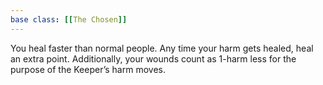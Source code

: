 ```yaml
---
base class: [[The Chosen]]
---
```

You heal faster than normal people. Any time your harm gets healed, heal an extra point. Additionally, your wounds count as 1-harm less for the purpose of the Keeper’s harm moves.
